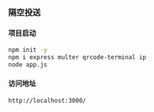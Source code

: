 ### 隔空投送

#### 项目启动
```bash
npm init -y
npm i express multer qrcode-terminal ip
node app.js
```

#### 访问地址
```bash
http://localhost:3000/
```

